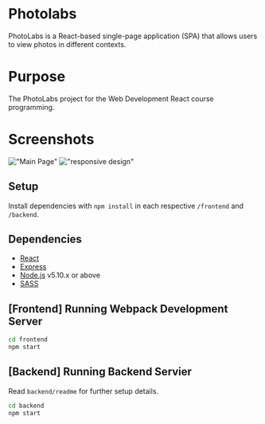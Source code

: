# Photolabs
PhotoLabs is a React-based single-page application (SPA) that allows users to view photos in different contexts.

# Purpose
The PhotoLabs project for the Web Development React course programming.

# Screenshots

!["Main Page"]()
!["responsive design"]()

## Setup

Install dependencies with `npm install` in each respective `/frontend` and `/backend`.

## Dependencies

- [React]()
- [Express](https://expressjs.com)
- [Node.js](https://nodejs.org) v5.10.x or above
- [SASS](https://www.npmjs.com/package/sass)

## [Frontend] Running Webpack Development Server

```sh
cd frontend
npm start
```

## [Backend] Running Backend Servier

Read `backend/readme` for further setup details.

```sh
cd backend
npm start
```
